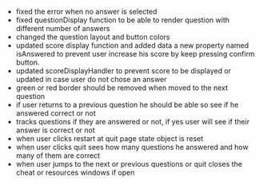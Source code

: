 - fixed the error when no answer is selected
- fixed questionDisplay function to be able to render question with different number of answers
- changed the question layout and button colors
- updated score display function and added data a new property named isAnswered to prevent user increase his score by keep pressing confirm button.
- updated scoreDisplayHandler to prevent score to be displayed or updated in case user do not chose an answer
- green or red border should be removed when moved to the next question
- if user returns to a previous question he should be able so see if he answered correct or not
- tracks questions if they are answered or not, if yes user will see if their answer is correct or not
- when user clicks restart at quit page state object is reset
- when user clicks quit sees how many questions he answered and how many of them are correct
- when user jumps to the next or previous questions or quit closes the cheat or resources windows if open 